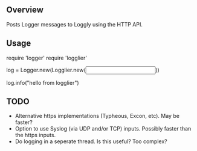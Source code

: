Overview
--------

Posts Logger messages to Loggly using the HTTP API.


Usage
-----

require 'logger'
require 'logglier'

log = Logger.new(Logglier.new(<INPUT URL>))

log.info("hello from logglier")


TODO
-----

* Alternative https implementations (Typheous, Excon, etc). May be
  faster?
* Option to use Syslog (via UDP and/or TCP) inputs. Possibly faster than
  the https inputs.
* Do logging in a seperate thread. Is this useful? Too complex?

